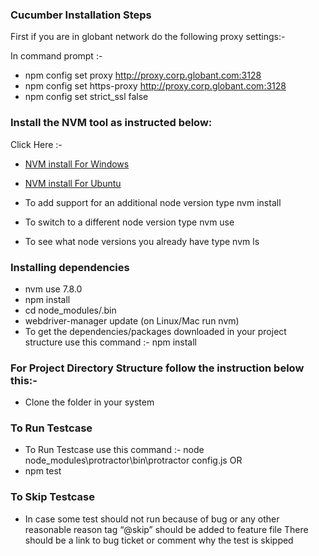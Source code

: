 ### Cucumber Installation Steps

First if you are in globant network do the following proxy settings:-

In command prompt :-

* npm config set proxy http://proxy.corp.globant.com:3128
* npm config set https-proxy http://proxy.corp.globant.com:3128
* npm config set strict_ssl false

### Install the NVM tool as instructed below:

Click Here :-

* [NVM install For Windows](https://github.com/coreybutler/nvm-windows/releases)
* [NVM install For Ubuntu](https://nodesource.com/blog/installing-node-js-tutorial-using-nvm-on-mac-os-x-and-ubuntu/)

* To add support for an additional node version type nvm install
* To switch to a different node version type nvm use
* To see what node versions you already have type nvm ls
    

### Installing dependencies

* nvm use 7.8.0
* npm install
* cd node_modules/.bin
* webdriver-manager update (on Linux/Mac run nvm)
* To get the dependencies/packages downloaded in your project structure use this command :- npm install

### For Project Directory Structure follow the instruction below this:-

* Clone the folder in your system

### To Run Testcase

* To Run Testcase use this command :- node node_modules\protractor\bin\protractor config.js 
     OR 
* npm test

### To Skip Testcase

* In case some test should not run because of bug or any other reasonable reason tag “@skip” should be added to feature file There should be a link to bug ticket or comment why the test is skipped

